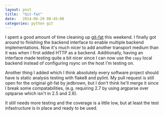 ```yaml
---
layout: post
title:  "Git-fat"
date:   2014-06-29 00:45:00
categories: python git
---
```


I spent a good amount of time cleaning up [git-fat](https://github.com/cyaninc/git-fat)
this weekend.  I finally got around to finishing the backend interface to enable multiple
backend implementations.  Now it's much nicer to add another transport medium than it was
when I first added HTTP as a backend.  Additionally, having an interface made testing quite
a bit nicer since I can now use the `copy` local backend instead of configuring rsync on
the host I'm testing on.

Another thing I added which I think absolutely every software project should have is static
analysis testing with flake8 and pylint.  My pull request is still open for the original
git-fat by jedbrown, but I don't think he'll merge it since I break some compatabilities,
(e.g. requiring 2.7 by using argparse over optparse which isn't in 2.5 and 2.6).

It still needs more testing and the coverage is a little low, but at least the test
infastructure is in place and ready to be used.

